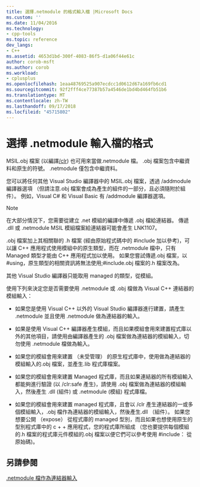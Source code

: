 ```yaml
---
title: 選擇.netmodule 的格式輸入檔 |Microsoft Docs
ms.custom: ''
ms.date: 11/04/2016
ms.technology:
- cpp-tools
ms.topic: reference
dev_langs:
- C++
ms.assetid: 4653d1bd-300f-4083-86f5-d1a06f44e61c
author: corob-msft
ms.author: corob
ms.workload:
- cplusplus
ms.openlocfilehash: 1eaa48769525a907ecdcc1d0612d67a169fb6cd1
ms.sourcegitcommit: 92f2fff4ce77387b57a4546de1bd4bd464fb51b6
ms.translationtype: MT
ms.contentlocale: zh-TW
ms.lasthandoff: 09/17/2018
ms.locfileid: "45715802"
---
```

# <a name="choosing-the-format-of-netmodule-input-files"></a>選擇 .netmodule 輸入檔的格式

MSIL.obj 檔案 (以編譯[/clr](../../build/reference/clr-common-language-runtime-compilation.md)) 也可用來當做.netmodule 檔。  .obj 檔案包含中繼資料和原生的符號。  .netmodule 僅包含中繼資料。

您可以將任何其他 Visual Studio 編譯器中的 MSIL.obj 檔案，透過 /addmodule 編譯器選項 （但請注意.obj 檔案會成為產生的組件的一部分，且必須隨附於組件）。  例如，Visual C# 和 Visual Basic 有 /addmodule 編譯器選項。

> [!NOTE]
>  在大部分情況下，您需要從建立 .net 模組的編譯中傳遞 .obj 檔給連結器。  傳遞 .dll 或 .netmodule MSIL 模組檔案給連結器可能會產生 LNK1107。

.obj 檔案加上其相關聯的 .h 檔案 (經由原始程式碼中的 #include 加以參考)，可以讓 C++ 應用程式使用模組中的原生類型，而在 .netmodule 檔中，只有 Managed 類型才能由 C++ 應用程式加以使用。  如果您嘗試傳遞.obj 檔案，以 #using，原生類型的相關資訊將無法使用;#include.obj 檔案的.h 檔案改為。

其他 Visual Studio 編譯器只能取用 managed 的類型，從模組。

使用下列來決定您是否需要使用 .netmodule 或 .obj 檔做為 Visual C++ 連結器的模組輸入：

- 如果您是使用 Visual C++ 以外的 Visual Studio 編譯器進行建置，請產生 .netmodule 並且使用 .netmodule 做為連結器的輸入。

- 如果是使用 Visual C++ 編譯器產生模組，而且如果模組會用來建置程式庫以外的其他項目，請使用由編譯器產生的 .obj 檔案做為連結器的模組輸入，切勿使用 .netmodule 檔做為輸入。

- 如果您的模組會用來建置 （未受管理） 的原生程式庫中，使用做為連結器的模組輸入的.obj 檔案，並產生.lib 程式庫檔案。

- 如果您的模組會用來建置 Managed 程式庫，而且如果連結器的所有模組輸入都能夠進行驗證 (以 /clr:safe 產生)，請使用 .obj 檔案做為連結器的模組輸入，然後產生 .dll (組件) 或 .netmodule (模組) 程式庫檔。

- 如果您的模組會用來建置 managed 程式庫，且會以 /clr 產生連結器的一或多個模組輸入，.obj 檔作為連結器的模組輸入，然後產生.dll （組件）。  如果您想要公開 （expose） 從程式庫的 managed 型別，而且如果也想使用原生的型別程式庫中的 c + + 應用程式，您的程式庫所組成 （您也要提供每個模組的.h 檔案的程式庫元件模組的.obj 檔案以便它們可以參考使用 #include： 從原始碼)。

## <a name="see-also"></a>另請參閱

[.netmodule 檔作為連結器輸入](../../build/reference/netmodule-files-as-linker-input.md)